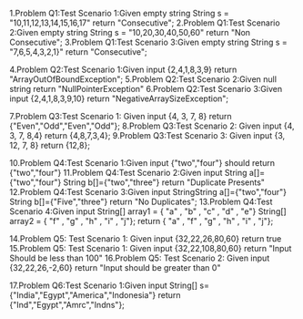 1.Problem Q1:Test Scenario 1:Given empty string String s = "10,11,12,13,14,15,16,17" return "Consecutive";
2.Problem Q1:Test Scenario 2:Given empty string String s = "10,20,30,40,50,60" return "Non Consecutive";
3.Problem Q1:Test Scenario 3:Given empty string String s = "7,6,5,4,3,2,1}" return "Consecutive";

4.Problem Q2:Test Scenario 1:Given input {2,4,1,8,3,9} return "ArrayOutOfBoundException";
5.Problem Q2:Test Scenario 2:Given null string  return "NullPointerException"
6.Problem Q2:Test Scenario 3:Given input {2,4,1,8,3,9,10}  return "NegativeArraySizeException";

7.Problem Q3:Test Scenario 1: Given input {4, 3, 7, 8} return {"Even","Odd","Even","Odd"};
8.Problem Q3:Test Scenario 2: Given input {4, 3, 7, 8,4}  return {4,8,7,3,4};
9.Problem Q3:Test Scenario 3: Given input {3, 12, 7, 8} return  {12,8};

10.Problem Q4:Test Scenario 1:Given input {"two","four"} should return {"two","four"}
11.Problem Q4:Test Scenario 2:Given input  String a[]={"two","four"} String b[]={"two","three"} return "Duplicate Presents"
12.Problem Q4:Test Scenario 3:Given input  StringString a[]={"two","four"} String b[]={"Five","three"} return "No Duplicates";
13.Problem Q4:Test Scenario 4:Given input String[] array1 = { "a" , "b" , "c" , "d" , "e"} String[] array2 = { "f" , "g" , "h" , "i" , "j"};
 return { "a" , "f" , "g" , "h" , "i" , "j"};

14.Problem Q5: Test Scenario 1: Given input {32,22,26,80,60} return true
15.Problem Q5: Test Scenario 1: Given input {32,22,108,80,60} return "Input Should be less than 100"
16.Problem Q5: Test Scenario 2: Given input {32,22,26,-2,60} return "Input should be greater than 0" 

17.Problem Q6:Test Scenario 1:Given input String[] s={"India","Egypt","America","Indonesia"} return
  {"Ind","Egypt","Amrc","Indns"};

